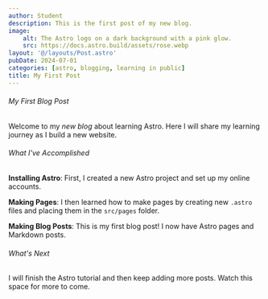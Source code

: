 ```yaml
---
author: Student
description: This is the first post of my new blog.
image:
    alt: The Astro logo on a dark background with a pink glow.
    src: https://docs.astro.build/assets/rose.webp
layout: '@/layouts/Post.astro'
pubDate: 2024-07-01
categories: [astro, blogging, learning in public]
title: My First Post
---
```


###### My First Blog Post

Welcome to my _new blog_ about learning Astro. Here I will share my learning journey as I build a new website.

###### What I've Accomplished

**Installing Astro**: First, I created a new Astro project and set up my online accounts.

**Making Pages**: I then learned how to make pages by creating new `.astro` files and placing them in the `src/pages` folder.

**Making Blog Posts**: This is my first blog post! I now have Astro pages and Markdown posts.

###### What's Next

I will finish the Astro tutorial and then keep adding more posts. Watch this space for more to come.
